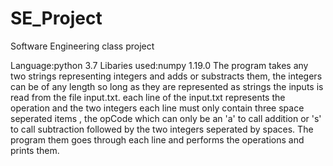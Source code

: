 # SE_Project
Software Engineering class project

Language:python 3.7
Libaries used:numpy 1.19.0
The program takes any two strings representing integers and adds or substracts them, the integers can be of any length so long as they are represented as strings
the inputs is read from the file input.txt.
each line of the input.txt represents the operation and the two integers
each line must only contain three space  seperated items , the opCode which can only be an 'a' to call addition or 's' to call subtraction  followed by the two integers 
seperated by spaces. 
The program them goes through each line and performs the operations and prints them. 
